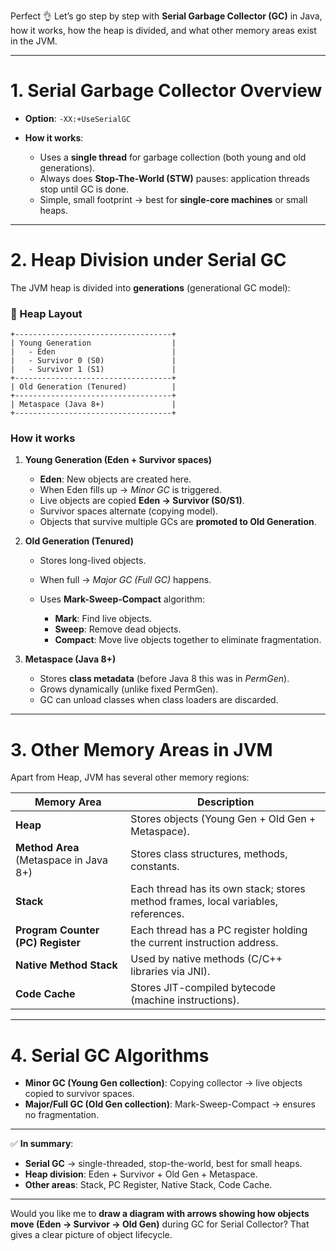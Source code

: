 Perfect 👌 Let’s go step by step with **Serial Garbage Collector (GC)** in Java, how it works, how the heap is divided, and what other memory areas exist in the JVM.

---

# 1. **Serial Garbage Collector Overview**

* **Option**: `-XX:+UseSerialGC`
* **How it works**:

  * Uses a **single thread** for garbage collection (both young and old generations).
  * Always does **Stop-The-World (STW)** pauses: application threads stop until GC is done.
  * Simple, small footprint → best for **single-core machines** or small heaps.

---

# 2. **Heap Division under Serial GC**

The JVM heap is divided into **generations** (generational GC model):

### 📌 Heap Layout

```
+-----------------------------------+
| Young Generation                  |
|   - Eden                          |
|   - Survivor 0 (S0)               |
|   - Survivor 1 (S1)               |
+-----------------------------------+
| Old Generation (Tenured)          |
+-----------------------------------+
| Metaspace (Java 8+)               |
+-----------------------------------+
```

### **How it works**

1. **Young Generation (Eden + Survivor spaces)**

   * **Eden**: New objects are created here.
   * When Eden fills up → *Minor GC* is triggered.
   * Live objects are copied **Eden → Survivor (S0/S1)**.
   * Survivor spaces alternate (copying model).
   * Objects that survive multiple GCs are **promoted to Old Generation**.

2. **Old Generation (Tenured)**

   * Stores long-lived objects.
   * When full → *Major GC (Full GC)* happens.
   * Uses **Mark-Sweep-Compact** algorithm:

     * **Mark**: Find live objects.
     * **Sweep**: Remove dead objects.
     * **Compact**: Move live objects together to eliminate fragmentation.

3. **Metaspace (Java 8+)**

   * Stores **class metadata** (before Java 8 this was in *PermGen*).
   * Grows dynamically (unlike fixed PermGen).
   * GC can unload classes when class loaders are discarded.

---

# 3. **Other Memory Areas in JVM**

Apart from Heap, JVM has several other memory regions:

| Memory Area                            | Description                                                                       |
| -------------------------------------- | --------------------------------------------------------------------------------- |
| **Heap**                               | Stores objects (Young Gen + Old Gen + Metaspace).                                 |
| **Method Area** (Metaspace in Java 8+) | Stores class structures, methods, constants.                                      |
| **Stack**                              | Each thread has its own stack; stores method frames, local variables, references. |
| **Program Counter (PC) Register**      | Each thread has a PC register holding the current instruction address.            |
| **Native Method Stack**                | Used by native methods (C/C++ libraries via JNI).                                 |
| **Code Cache**                         | Stores JIT-compiled bytecode (machine instructions).                              |

---

# 4. **Serial GC Algorithms**

* **Minor GC (Young Gen collection)**: Copying collector → live objects copied to survivor spaces.
* **Major/Full GC (Old Gen collection)**: Mark-Sweep-Compact → ensures no fragmentation.

---

✅ **In summary**:

* **Serial GC** → single-threaded, stop-the-world, best for small heaps.
* **Heap division**: Eden + Survivor + Old Gen + Metaspace.
* **Other areas**: Stack, PC Register, Native Stack, Code Cache.

---

Would you like me to **draw a diagram with arrows showing how objects move (Eden → Survivor → Old Gen)** during GC for Serial Collector? That gives a clear picture of object lifecycle.

